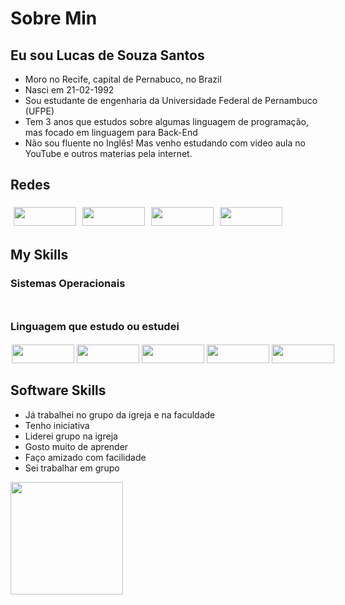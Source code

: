 # Sobre Min

## Eu sou Lucas de Souza Santos

* Moro no Recife, capital de Pernabuco, no Brazil
* Nasci em 21-02-1992
* Sou estudante de engenharia da Universidade Federal de Pernambuco (UFPE)
* Tem 3 anos que estudos sobre algumas linguagem de programação, mas focado em linguagem para Back-End
* Não sou fluente no Inglês! Mas venho estudando com video aula no YouTube e outros materias pela internet.

## Redes

<div style="display: flex">

<div style="margin: 5px;"> 
<a href="https://www.facebook.com/LUCAS210SANTOS/" target="_blank">
<img width="100" height="30" src="https://img.shields.io/badge/Facebook-1877F2?style=for-the-badge&logo=facebook&logoColor=white">
</a>
</div>

<div style="margin: 5px;">
<a href="https://www.linkedin.com/in/lucas-santos-613464176/" target="_blanck">
<img width="100" height="30" align="center" src="https://img.shields.io/badge/LinkedIn-0077B5?style=for-the-badge&logo=linkedin&logoColor=white">
</a>
</div>

<div style="margin: 5px;">
<a href="https://www.instagram.com/lucas.santos22/" target="_blank">
<img width="100" height="30" align="center" src="https://img.shields.io/badge/Instagram-E4405F?style=for-the-badge&logo=instagram&logoColor=white">
</a>
</div>

<div style="margin: 5px;">
<a href="https://github.com/Lucas20santos">
<img width="100" height="30" align="center" src="https://img.shields.io/badge/GitHub-100000?style=for-the-badge&logo=github&logoColor=white">
</a>
</div>

</div>

## My Skills

### Sistemas Operacionais

<div style="display: flex;">

<div style="margin: 5px;"> <img src="https://img.shields.io/badge/Windows-0078D6?style=for-the-badge&logo=windows&logoColor=white" alt=""> </div>

<div style="margin: 5px;"><img src="https://img.shields.io/badge/Ubuntu-E95420?style=for-the-badge&logo=ubuntu&logoColor=whit" alt=""></div>
      
<div style="margin: 5px;"> <img src="https://img.shields.io/badge/Linux_Mint-87CF3E?style=for-the-badge&logo=linux-mint&logoColor=white" alt=""> </div>

</div>

### Linguagem que estudo ou estudei

<div style="display: flex;">

<div style="margin: 2px;"> <img width="100" height="30" align="center" src="https://img.shields.io/badge/Java-ED8B00?style=for-the-badge&logo=java&logoColor=white"> </div>

<div style="margin: 2px;"> <img width="100" height="30" align="center" src="https://img.shields.io/badge/JavaScript-323330?style=for-the-badge&logo=javascript&logoColor=F7DF1E"> </div>

<div style="margin: 2px;"> <img width="100" height="30" src="https://img.shields.io/badge/C%23-239120?style=for-the-badge&logo=c-sharp&logoColor=white"> </div>

<div style="margin: 2px;"> <img width="100" height="30" src="https://img.shields.io/badge/TypeScript-007ACC?style=for-the-badge&logo=typescript&logoColor=white"></div>

<div style="margin: 2px;"> <img width="100" height="30" src="https://img.shields.io/badge/Python-14354C?style=for-the-badge&logo=python&logoColor=white"> </div>

<div style="margin: 2px;"> <img src="https://img.shields.io/badge/HTML5-E34F26?style=for-the-badge&logo=html5&logoColor=white" alt=""></div>

<div style="margin: 2px;"> <img src="https://img.shields.io/badge/CSS3-1572B6?style=for-the-badge&logo=css3&logoColor=white" alt=""> </div>

<div style="margin: 2px;"> <img src="https://img.shields.io/badge/React-20232A?style=for-the-badge&logo=react&logoColor=61DAFB" alt=""> </div>

</div>

## Software Skills

* Já trabalhei no grupo da igreja e na faculdade</li>
* Tenho iniciativa
* Liderei grupo na igreja
* Gosto muito de aprender
* Faço amizado com facilidade
* Sei trabalhar em grupo

<div><img height="180em" src="https://github-readme-stats.vercel.app/api?username=Lucas20santos&show_icons=true&include_all_commits=true&theme=dracula"></div>
